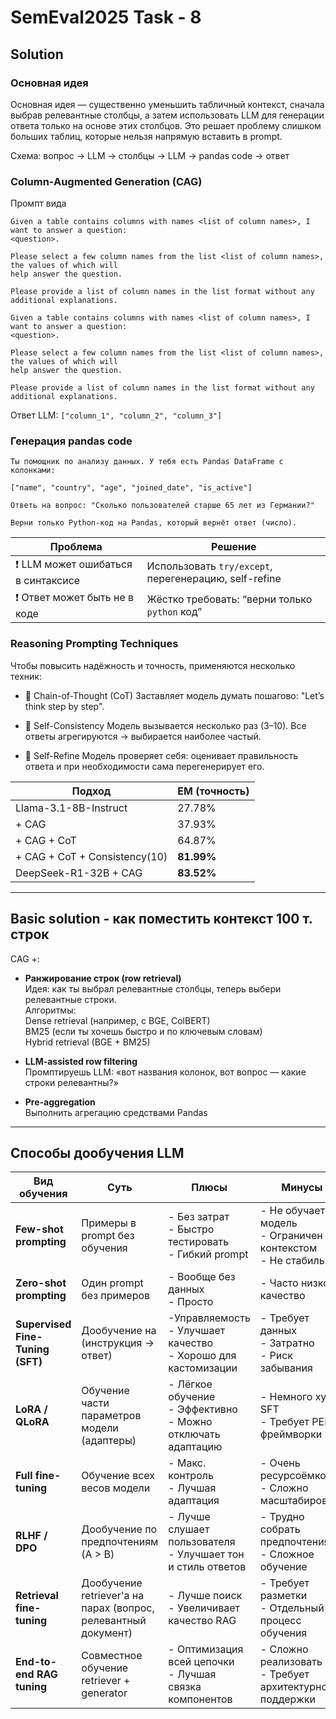 # SemEval2025 Task - 8 

## Solution

### Основная идея

Основная идея — существенно уменьшить табличный контекст, сначала выбрав релевантные столбцы, а затем использовать LLM для генерации ответа только на основе этих столбцов. Это решает проблему слишком больших таблиц, которые нельзя напрямую вставить в prompt.

Схема: вопрос -> LLM -> столбцы -> LLM -> pandas code -> ответ

### Column-Augmented Generation (CAG)
Промпт вида
```
Given a table contains columns with names <list of column names>, I want to answer a question:
<question>.

Please select a few column names from the list <list of column names>, the values of which will
help answer the question.

Please provide a list of column names in the list format without any additional explanations.
```

```
Given a table contains columns with names <list of column names>, I want to answer a question:
<question>.

Please select a few column names from the list <list of column names>, the values of which will
help answer the question.

Please provide a list of column names in the list format without any additional explanations.
```

Ответ LLM: `["column_1", "column_2", "column_3"]`

### Генерация pandas code

```
Ты помощник по анализу данных. У тебя есть Pandas DataFrame с колонками:

["name", "country", "age", "joined_date", "is_active"]

Ответь на вопрос: "Сколько пользователей старше 65 лет из Германии?"

Верни только Python-код на Pandas, который вернёт ответ (число).
```

| Проблема                              | Решение                                               |
| ------------------------------------- | ----------------------------------------------------- |
| ❗ LLM может ошибаться в синтаксисе    | Использовать `try/except`, перегенерацию, self-refine |
| ❗ Ответ может быть не в коде          | Жёстко требовать: “верни только `python` код”         |

### Reasoning Prompting Techniques
Чтобы повысить надёжность и точность, применяются несколько техник:

- 📍 Chain-of-Thought (CoT)
Заставляет модель думать пошагово: "Let’s think step by step".

- 📍 Self-Consistency
Модель вызывается несколько раз (3–10).
 Все ответы агрегируются → выбирается наиболее частый.

- 📍 Self-Refine
Модель проверяет себя: оценивает правильность ответа и при необходимости сама перегенерирует его.

| Подход                        | EM (точность) |
| ----------------------------- | ------------- |
| Llama-3.1-8B-Instruct         | 27.78%        |
| + CAG                         | 37.93%        |
| + CAG + CoT                   | 64.87%        |
| + CAG + CoT + Consistency(10) | **81.99%**    |
| DeepSeek-R1-32B + CAG         | **83.52%**    |

---

## Basic solution - как поместить контекст 100 т. строк

CAG +:

-  **Ранжирование строк (row retrieval)**  
Идея: как ты выбрал релевантные столбцы, теперь выбери   релевантные строки.   
Алгоритмы:  
Dense retrieval (например, с BGE, ColBERT)   
BM25 (если ты хочешь быстро и по ключевым словам)  
Hybrid retrieval (BGE + BM25)  

- **LLM-assisted row filtering**  
Промптируешь LLM: «вот названия колонок, вот вопрос — какие строки релевантны?»

- **Pre-aggregation**  
 Выполнить агрегацию средствами Pandas

---

## Способы дообучения LLM

| Вид обучения                         | Суть                                                                 | Плюсы                                                                 | Минусы                                                                 |
|-------------------------------------|----------------------------------------------------------------------|-----------------------------------------------------------------------|------------------------------------------------------------------------|
| **Few-shot prompting**              | Примеры в prompt без обучения                                        | - Без затрат<br>- Быстро тестировать<br>- Гибкий prompt               | - Не обучает модель<br>- Ограничен контекстом<br>- Не стабильно       |
| **Zero-shot prompting**             | Один prompt без примеров                                             | - Вообще без данных<br>- Просто                                        | - Часто низкое качество                                                |
| **Supervised Fine-Tuning (SFT)**    | Дообучение на (инструкция → ответ)                                   | -Управляемость<br>- Улучшает качество<br>- Хорошо для кастомизации   | - Требует данных<br>- Затратно<br>- Риск забывания                     |
| **LoRA / QLoRA**                    | Обучение части параметров модели (адаптеры)                          | - Лёгкое обучение<br>- Эффективно<br>- Можно отключать адаптацию      | - Немного хуже SFT<br>- Требует PEFT-фреймворки                        |
| **Full fine-tuning**                | Обучение всех весов модели                                           | - Макс. контроль<br>- Лучшая адаптация                               | - Очень ресурсоёмко<br>- Сложно масштабировать                         |
| **RLHF / DPO**                      | Дообучение по предпочтениям (A > B)                                  | - Лучше слушает пользователя<br>- Улучшает тон и стиль ответов        | - Трудно собрать предпочтения<br>- Сложное обучение                    |
| **Retrieval fine-tuning**           | Дообучение retriever'а на парах (вопрос, релевантный документ)       | - Лучше поиск<br>- Увеличивает качество RAG                           | - Требует разметки<br>- Отдельный процесс обучения                     |
| **End-to-end RAG tuning**           | Совместное обучение retriever + generator                            | - Оптимизация всей цепочки<br>- Лучшая связка компонентов             | - Сложно реализовать<br>- Требует архитектурной поддержки              |
